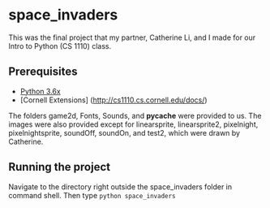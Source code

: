 # space_invaders

This was the final project that my partner, Catherine Li, and I made for our Intro to Python (CS 1110) class.

## Prerequisites
- [Python 3.6x](https://www.python.org/downloads/)
- [Cornell Extensions] (http://cs1110.cs.cornell.edu/docs/)

The folders game2d, Fonts, Sounds, and __pycache__ were provided to us. The images were also provided except for 
linearsprite, linearsprite2, pixelnight, pixelnightsprite, soundOff, soundOn, and test2, which were drawn by Catherine.

## Running the project
Navigate to the directory right outside the space_invaders folder in command shell. Then type 
`python space_invaders`

